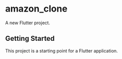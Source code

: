 # amazon_clone

A new Flutter project.

## Getting Started

This project is a starting point for a Flutter application.
